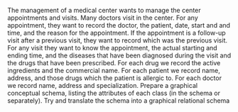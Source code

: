 The management of a medical center wants to manage the center appointments and visits. Many doctors visit in the center. For any appointment, they want to record the doctor, the patient, date, start and and time, and the reason for the appointment. If the appointment is a follow-up visit after a previous visit, they want to record which was the previous visit. For any visit they want to know the appointment, the actual starting and ending time, and the diseases that have been diagnosed during the visit and the drugs that have been prescribed. For each drug we record the active ingredients and the commercial name. For each patient we record name, address, and those drugs which the patient is allergic to. For each doctor we record name, address and specialization. Prepare a graphical conceptual schema, listing the attributes of each class (in the schema or separately). Try and translate the schema into a graphical relational schema